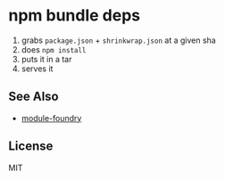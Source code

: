 # npm bundle deps

1. grabs `package.json` + `shrinkwrap.json` at a given sha
2. does `npm install`
3. puts it in a tar
4. serves it


## See Also

* [module-foundry](https://github.com/nodejitsu/module-foundry)


## License
MIT
